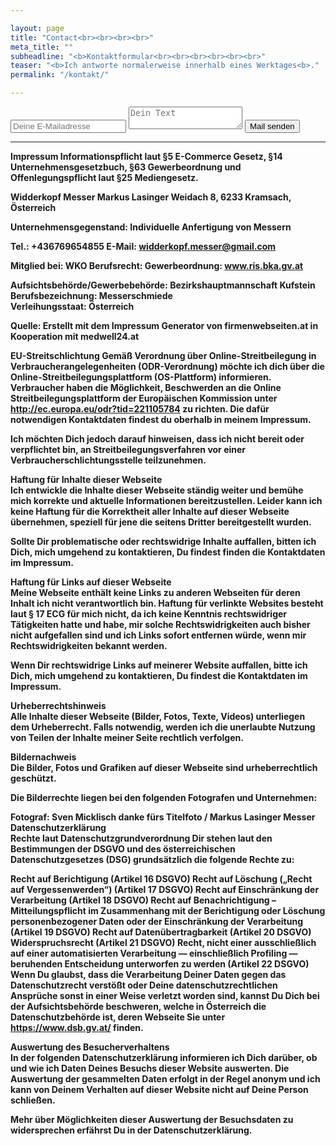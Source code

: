 ```yaml
---

layout: page
title: "Contact<br><br><br><br>"
meta_title: ""
subheadline: "<b>Kontaktformular<br><br><br><br><br><br>"
teaser: "<b>Ich antworte normalerweise innerhalb eines Werktages<b>."
permalink: "/kontakt/"

---
```

<form method="POST" action="https://formspree.io/widderkopf.messer@gmail.com">
  <input type="email" name="email" placeholder="Deine E-Mailadresse">
  <textarea id="message" name="message" placeholder="Dein Text"></textarea>
  <button type="submit">Mail senden</button>
</form>

<script>
function getParameterByName(name, url = window.location.href) {
    name = name.replace(/[\[\]]/g, '\\$&');
    var regex = new RegExp('[?&]' + name + '(=([^&#]*)|&|#|$)'),
        results = regex.exec(url);
    if (!results) return null;
    if (!results[2]) return '';
    return decodeURIComponent(results[2].replace(/\+/g, ' '));
}
  
  window.onload = function () {
        var text = getParameterByName("messagetext");
        if(typeof(text) == "string"){
          document.getElementById("message").value = text;
        }
  }
</script>

---
<b>Impressum
Informationspflicht laut §5 E-Commerce Gesetz, §14 Unternehmensgesetzbuch, §63 Gewerbeordnung und Offenlegungspflicht laut §25 Mediengesetz.

Widderkopf Messer
Markus Lasinger
Weidach 8,
6233 Kramsach,
Österreich

Unternehmensgegenstand: Individuelle Anfertigung von Messern

Tel.: +436769654855
E-Mail: widderkopf.messer@gmail.com

Mitglied bei: WKO
Berufsrecht: Gewerbeordnung: www.ris.bka.gv.at

Aufsichtsbehörde/Gewerbebehörde: Bezirkshauptmannschaft Kufstein<br>
Berufsbezeichnung: Messerschmiede<br>
Verleihungsstaat: Österreich

Quelle: Erstellt mit dem Impressum Generator von firmenwebseiten.at in Kooperation mit medwell24.at

EU-Streitschlichtung
Gemäß Verordnung über Online-Streitbeilegung in Verbraucherangelegenheiten (ODR-Verordnung) möchte ich dich über die Online-Streitbeilegungsplattform (OS-Plattform) informieren.
Verbraucher haben die Möglichkeit, Beschwerden an die Online Streitbeilegungsplattform der Europäischen Kommission unter http://ec.europa.eu/odr?tid=221105784 zu richten. 
Die dafür notwendigen Kontaktdaten findest du oberhalb in meinem Impressum.

Ich möchten Dich jedoch darauf hinweisen, dass ich nicht bereit oder verpflichtet bin, an Streitbeilegungsverfahren vor einer Verbraucherschlichtungsstelle teilzunehmen.

Haftung für Inhalte dieser Webseite<br>
Ich entwickle die Inhalte dieser Webseite ständig weiter und bemühe mich korrekte und aktuelle Informationen bereitzustellen. 
Leider kann ich keine Haftung für die Korrektheit aller Inhalte auf dieser Webseite übernehmen, speziell für jene die seitens Dritter bereitgestellt wurden.

Sollte Dir problematische oder rechtswidrige Inhalte auffallen, bitten ich Dich, mich umgehend zu kontaktieren, Du findest finden die Kontaktdaten im Impressum.

Haftung für Links auf dieser Webseite<br>
Meine Webseite enthält keine Links zu anderen Webseiten für deren Inhalt ich nicht verantwortlich bin. Haftung für verlinkte Websites besteht laut § 17 ECG für mich nicht, 
da ich keine Kenntnis rechtswidriger Tätigkeiten hatte und habe, mir solche Rechtswidrigkeiten auch bisher nicht aufgefallen sind und ich Links sofort entfernen würde, 
wenn mir Rechtswidrigkeiten bekannt werden.

Wenn Dir rechtswidrige Links auf meinerer Website auffallen, bitte ich Dich, mich umgehend zu kontaktieren, Du findest die Kontaktdaten im Impressum.

Urheberrechtshinweis<br>
Alle Inhalte dieser Webseite (Bilder, Fotos, Texte, Videos) unterliegen dem Urheberrecht. Falls notwendig, werden ich die unerlaubte Nutzung von Teilen der Inhalte meiner 
Seite rechtlich verfolgen.

Bildernachweis<br>
Die Bilder, Fotos und Grafiken auf dieser Webseite sind urheberrechtlich geschützt.

Die Bilderrechte liegen bei den folgenden Fotografen und Unternehmen:

Fotograf: Sven Micklisch danke fürs Titelfoto / Markus Lasinger Messer<br>
Datenschutzerklärung<br>
Rechte laut Datenschutzgrundverordnung
Dir stehen laut den Bestimmungen der DSGVO und des österreichischen Datenschutzgesetzes (DSG) grundsätzlich die folgende Rechte zu:

Recht auf Berichtigung (Artikel 16 DSGVO)
Recht auf Löschung („Recht auf Vergessenwerden“) (Artikel 17 DSGVO)
Recht auf Einschränkung der Verarbeitung (Artikel 18 DSGVO)
Recht auf Benachrichtigung – Mitteilungspflicht im Zusammenhang mit der Berichtigung oder Löschung personenbezogener Daten oder der Einschränkung der 
Verarbeitung (Artikel 19 DSGVO)
Recht auf Datenübertragbarkeit (Artikel 20 DSGVO)
Widerspruchsrecht (Artikel 21 DSGVO)
Recht, nicht einer ausschließlich auf einer automatisierten Verarbeitung — einschließlich Profiling — beruhenden Entscheidung unterworfen zu werden (Artikel 22 DSGVO)
Wenn Du glaubst, dass die Verarbeitung Deiner Daten gegen das Datenschutzrecht verstößt oder Deine datenschutzrechtlichen Ansprüche sonst in einer Weise verletzt worden 
sind, kannst Du Dich bei der Aufsichtsbehörde beschweren, welche in Österreich die Datenschutzbehörde ist, deren Webseite Sie unter https://www.dsb.gv.at/ finden.

Auswertung des Besucherverhaltens<br>
In der folgenden Datenschutzerklärung informieren ich Dich darüber, ob und wie ich Daten Deines Besuchs dieser Website auswerten. Die Auswertung der gesammelten 
Daten erfolgt in der Regel anonym und ich kann von Deinem Verhalten auf dieser Website nicht auf Deine Person schließen.

Mehr über Möglichkeiten dieser Auswertung der Besuchsdaten zu widersprechen erfährst Du in der Datenschutzerklärung.
